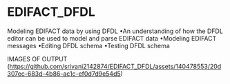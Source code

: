 # EDIFACT_DFDL
Modeling EDIFACT data by using DFDL
•An understanding of how the DFDL editor can be used to model and parse EDIFACT data
•Modeling EDIFACT messages
•Editing DFDL schema
•Testing DFDL schema

IMAGES OF OUTPUT
(https://github.com/srivani2142874/EDIFACT_DFDL/assets/140478553/20d307ec-683d-4b86-ac1c-ef0d7d9e54d5)

